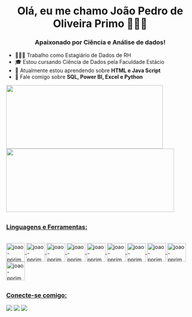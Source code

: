 <h1 align="center">Olá, eu me chamo João Pedro de Oliveira Primo 👨🏻‍💻 
<h3 align="center">Apaixonado por Ciência e Análise de dados!</h3>

     
- 🧑🏻‍💼 Trabalho como Estagiário de Dados de RH
- 🎓 Estou cursando Ciência de Dados pela Faculdade Estácio
- 🌱 Atualmente estou aprendendo sobre **HTML e Java Script**
- 💬 Fale comigo sobre **SQL, Power BI, Excel e Python**

<div>
   <a href="https://github.com/joao-pprimo">
   <img height="170em" width="420em" src="https://github-readme-stats.vercel.app/api?username=joao-pprimo&show_icons=false&theme=transparent&include_all_commits=true&count_private=true" /> 
        <img height="170em" width="450em" src="https://github-readme-stats.vercel.app/api/top-langs/?username=joao-pprimo&layout=compact&langs_count=16&theme=transparent" />
</div>
    
  ##
  
<h3 align="left">Linguagens e Ferramentas:</h3>
<p align= "left">
</p>

<div style="display: inline_block"><br>
  <img align="center" alt="joao-pprimo" height="50" wdth="40" src="https://user-images.githubusercontent.com/25181517/121405384-444d7300-c95d-11eb-959f-913020d3bf90.png" />
  <img align="center" alt="joao-pprimo" height="50" wdth="40" src="https://user-images.githubusercontent.com/25181517/183423507-c056a6f9-1ba8-4312-a350-19bcbc5a8697.png" />
  <img align="center" alt="joao-pprimo" height="50" wdth="40" src="https://user-images.githubusercontent.com/25181517/183914128-3fc88b4a-4ac1-40e6-9443-9a30182379b7.png" />
  <img align="center" alt="joao-pprimo" height="50" wdth="40" src="https://user-images.githubusercontent.com/25181517/117447155-6a868a00-af3d-11eb-9cfe-245df15c9f3f.png" />
  <img align="center" alt="joao-pprimo" height="50" wdth="40" src="https://user-images.githubusercontent.com/25181517/117208740-bfb78400-adf5-11eb-97bb-09072b6bedfc.png" />
  <img align="center" alt="joao-pprimo" height="50" wdth="40" src="https://github.com/marwin1991/profile-technology-icons/assets/136815194/82df4543-236b-4e45-9604-5434e3faab17" />
  <img align="center" alt="joao-pprimo" height="50" wdth="40" src="https://user-images.githubusercontent.com/25181517/117208736-bdedc080-adf5-11eb-912f-61c7d43705f6.png" />
  <img align="center" alt="joao-pprimo" height="50" wdth="40" src="https://user-images.githubusercontent.com/25181517/192158954-f88b5814-d510-4564-b285-dff7d6400dad.png" />
  <img align="center" alt="joao-pprimo" height="50" wdth="40" src="https://user-images.githubusercontent.com/25181517/183896132-54262f2e-6d98-41e3-8888-e40ab5a17326.png" />
  <img align="center" alt="joao-pprimo" height="50" wdth="40" src="https://user-images.githubusercontent.com/25181517/189715289-df3ee512-6eca-463f-a0f4-c10d94a06b2f.png" />
   
  ##

 <h3 align="left">Conecte-se comigo:</h3>
<p align= "left">
</p>

<div> 
  <a href="https://instagram.com/_joaoprimo" target="_blank"><img src="https://img.shields.io/badge/-Instagram-%23E4405F?style=for-the-badge&logo=instagram&logoColor=white" target="_blank"></a>
  <a href = "mailto:lealprimo@gmail.com"><img src="https://img.shields.io/badge/-Gmail-%23333?style=for-the-badge&logo=gmail&logoColor=white" target="_blank"></a>
  <a href="https://www.linkedin.com/in/joao-pprimo" target="_blank"><img src="https://img.shields.io/badge/-LinkedIn-%230077B5?style=for-the-badge&logo=linkedin&logoColor=white" target="_blank">
  </a> 
  
</div>
